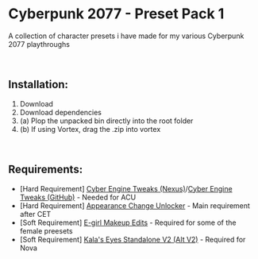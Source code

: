# Cyberpunk 2077 - Preset Pack 1
A collection of character presets i have made for my various Cyberpunk 2077 playthroughs

<br>

## Installation:
1. Download
2. Download dependencies
3. (a) Plop the unpacked bin directly into the root folder
3. (b) If using Vortex, drag the .zip into vortex

<br>

## Requirements:
- \[Hard Requirement\] [Cyber Engine Tweaks (Nexus)](https://www.nexusmods.com/cyberpunk2077/mods/107)/[Cyber Engine Tweaks (GitHub)](https://github.com/maximegmd/CyberEngineTweaks) - Needed for ACU
- \[Hard Requirement\] [Appearance Change Unlocker](https://www.nexusmods.com/cyberpunk2077/mods/3850) - Main requirement after CET
- \[Soft Requirement\] [E-girl Makeup Edits](https://www.nexusmods.com/cyberpunk2077/mods/1149) - Required for some of the female preesets
- \[Soft Requirement\] [Kala's Eyes Standalone V2 (Alt V2)](https://www.nexusmods.com/cyberpunk2077/mods/3281) - Required for Nova